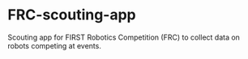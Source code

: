 # FRC-scouting-app
Scouting app for FIRST Robotics Competition (FRC) to collect data on robots competing at events. 
